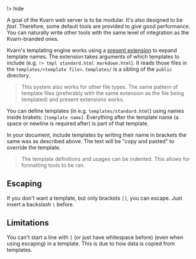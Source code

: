 !> hide

<head>
    <title>HTML Templates | Kvarn</title>
    <meta name="permalinks" content="enabled"> <!-- part of JS on icelk.dev & kvarn.org, options: disabled|enabled|not-titles -->
    <meta name="description" content="How to use HTML templates through the Kvarn templating engine.">
</head>

A goal of the Kvarn web server is to be modular. It's also designed to be _fast_. Therefore, some default tools are provided to give good performance. You can naturally write other tools with the same level of integration as the Kvarn-branded ones.

Kvarn's templating engine works using a [present extension](extensions/#present) to expand template names.
The extension takes arguments of which templates to include (e.g. `!> tmpl standard.html markdown.html`).
It reads those files in the `templates/<template file>`. `templates/` is a sibling of the `public` directory.

> This system also works for other file types. The same pattern of template files (preferably with the same extension as the file being templated) and present extensions works.

You can define templates (in e.g. `templates/standard.html`) using names inside brakets: `[template name]`. Everything after the template name (a space or newline is required after) is part of that template.

In your document, include templates by writing their name in brackets the same was as described above. The text will be "copy and pasted" to override the template.

> The template definitions and usages can be indented. This allows for formatting tools to be ran.

## Escaping

If you don't want a template, but only brackets `[]`, you can escape. Just insert a backslash `\` before.

## Limitations

You can't start a line with `[` (or just have whitespace before) (even when using escaping) in a template.
This is due to how data is copied from templates.
